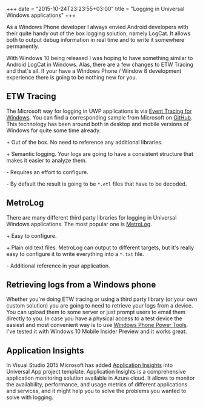 +++
date = "2015-10-24T23:23:55+03:00"
title = "Logging in Universal Windows applications"
+++

As a Windows Phone developer I always envied Android developers with their quite handy out of the box logging solution, namely LogCat. It allows both to output debug information in real time and to write it somewhere permanently.

With Windows 10 being released I was hoping to have something similar to Android LogCat in Windows. Alas, there are a few changes to ETW Tracing and that's all. If your have a Windows Phone / Window 8 development experience there is going to be nothing new for you.

## ETW Tracing
The Microsoft way for logging in UWP applications is via [Event Tracing for Windows](https://msdn.microsoft.com/en-us/library/windows/desktop/aa363668). You can find a corresponding sample from Microsoft on [GitHub](https://github.com/Microsoft/Windows-universal-samples/tree/master/Samples/Logging). This technology has been around both in desktop and mobile versions of Windows for quite some time already. 

<span class="largeGreen">+ </span> Out of the box. No need to reference any additional libraries.

<span class="largeGreen">+ </span> Semantic logging. Your logs are going to have a consistent structure that makes it easier to analyze them.

<span class="largeRed">- </span> Requires an effort to configure.

<span class="largeRed">- </span> By default the result is going to be `*.etl` files that have to be decoded.

## MetroLog

There are many different third party libraries for logging in Universal Windows applications. The most popular one is [MetroLog](https://www.nuget.org/packages/MetroLog/).

<span class="largeGreen">+ </span> Easy to configure.

<span class="largeGreen">+ </span> Plain old text files. MetroLog can output to different targets, but it's really easy to configure it to write everything into a `*.txt` file.

<span class="largeRed">- </span> Additional reference in your application.

## Retrieving logs from a Windows phone
Whether you're doing ETW tracing or using a third party library (or your own custom solution) you are going to need to retrieve your logs from a device. You can upload them to some server or just prompt users to email them directly to you. In case you have a physical access to a test device 
the easiest and most convenient way is to use [Windows Phone Power Tools](https://wptools.codeplex.com). I've tested it with Windows 10 Mobile Insider Preview and it works great.

## Application Insights
In Visual Studio 2015 Microsoft has added [Application Insights](https://azure.microsoft.com/en-us/services/application-insights/) into Universal App project template. Application Insights is a comprehensive application monitoring solution available in Azure cloud. It allows to monitor the availability, performance, and usage metrics of different applications and services, and it might help you to solve the problems you wanted to solve with logging.